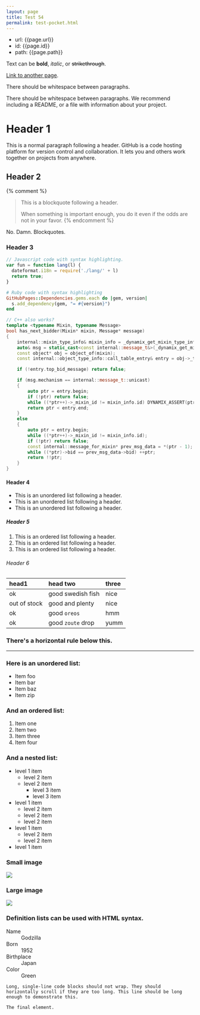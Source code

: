 ```yaml
---
layout: page
title: Test 54
permalink: test-pocket.html
---
```


* url: {{page.url}}
* id: {{page.id}}
* path: {{page.path}}

Text can be **bold**, _italic_, or ~~strikethrough~~.

[Link to another page](about).

There should be whitespace between paragraphs.

There should be whitespace between paragraphs. We recommend including a README, or a file with information about your project.

# [](#header-1)Header 1

This is a normal paragraph following a header. GitHub is a code hosting platform for version control and collaboration. It lets you and others work together on projects from anywhere.

## [](#header-2)Header 2

{% comment %}
> This is a blockquote following a header.
>
> When something is important enough, you do it even if the odds are not in your favor.
{% endcomment %}

No. Damn. Blockquotes.

### [](#header-3)Header 3

```js
// Javascript code with syntax highlighting.
var fun = function lang(l) {
  dateformat.i18n = require('./lang/' + l)
  return true;
}
```

```ruby
# Ruby code with syntax highlighting
GitHubPages::Dependencies.gems.each do |gem, version|
  s.add_dependency(gem, "= #{version}")
end
```

```c++
// C++ also works?
template <typename Mixin, typename Message>
bool has_next_bidder(Mixin* mixin, Message* message)
{
    internal::mixin_type_info& mixin_info = _dynamix_get_mixin_type_info(mixin);
    auto& msg = static_cast<const internal::message_t&>(_dynamix_get_mixin_feature_fast(message));
    const object* obj = object_of(mixin);
    const internal::object_type_info::call_table_entry& entry = obj->_type_info->_call_table[msg.id];

    if (!entry.top_bid_message) return false;

    if (msg.mechanism == internal::message_t::unicast)
    {
        auto ptr = entry.begin;
        if (!ptr) return false;
        while ((*ptr++)->_mixin_id != mixin_info.id) DYNAMIX_ASSERT(ptr < entry.end);
        return ptr < entry.end;
    }
    else
    {
        auto ptr = entry.begin;
        while ((*ptr++)->_mixin_id != mixin_info.id);
        if (!ptr) return false;
        const internal::message_for_mixin* prev_msg_data = *(ptr - 1);
        while ((*ptr)->bid == prev_msg_data->bid) ++ptr;
        return !!ptr;
    }
}
```

#### [](#header-4)Header 4

*   This is an unordered list following a header.
*   This is an unordered list following a header.
*   This is an unordered list following a header.

##### [](#header-5)Header 5

1.  This is an ordered list following a header.
2.  This is an ordered list following a header.
3.  This is an ordered list following a header.

###### [](#header-6)Header 6

| head1        | head two          | three |
|:-------------|:------------------|:------|
| ok           | good swedish fish | nice  |
| out of stock | good and plenty   | nice  |
| ok           | good `oreos`      | hmm   |
| ok           | good `zoute` drop | yumm  |

### There's a horizontal rule below this.

* * *

### Here is an unordered list:

*   Item foo
*   Item bar
*   Item baz
*   Item zip

### And an ordered list:

1.  Item one
1.  Item two
1.  Item three
1.  Item four

### And a nested list:

- level 1 item
  - level 2 item
  - level 2 item
    - level 3 item
    - level 3 item
- level 1 item
  - level 2 item
  - level 2 item
  - level 2 item
- level 1 item
  - level 2 item
  - level 2 item
- level 1 item

### Small image

![](https://assets-cdn.github.com/images/icons/emoji/octocat.png)

### Large image

![](https://guides.github.com/activities/hello-world/branching.png)


### Definition lists can be used with HTML syntax.

<dl>
<dt>Name</dt>
<dd>Godzilla</dd>
<dt>Born</dt>
<dd>1952</dd>
<dt>Birthplace</dt>
<dd>Japan</dd>
<dt>Color</dt>
<dd>Green</dd>
</dl>

```
Long, single-line code blocks should not wrap. They should horizontally scroll if they are too long. This line should be long enough to demonstrate this.
```

```
The final element.
```
